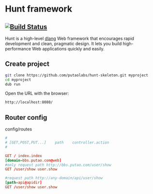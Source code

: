 Hunt framework
=======
[![Build Status](https://travis-ci.org/putaolabs/hunt.svg?branch=master)](https://travis-ci.org/putaolabs/hunt)
----------------
Hunt is a high-level [dlang](http://dlang.org/) Web framework that encourages rapid development and clean, pragmatic design. It lets you build high-performance Web applications quickly and easily.

## Create project
```bash
git clone https://github.com/putaolabs/hunt-skeleton.git myproject
cd myproject
dub run
```
Open the URL with the browser:
```html
http://localhost:8080/
```

## Router config
config/routes
```conf
#
# [GET,POST,PUT...]    path    controller.action
#

GET / index.index
[domain=bbs.putao.com@web]
#only request path http://bbs.putao.com/user/show
GET /user/show user.show

#request path http://any-domain/api/user/show
[path=api@apidir]
GET /user/show user.show
```
